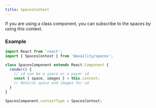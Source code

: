 ```yaml
---
title: SpacesContext
---
```


If you are using a class component, you can subscribe to the spaces by using this context.

### Example

```jsx
import React from 'react';
import { SpacesContext } from '@availity/spaces';

class SpacesComponent extends React.Component {
  render() {
    // id can be a space or a payer id
    const { space, images } = this.context;
    // Returns space and images for id
  }
}

SpacesComponent.contextType = SpacesContext;
```
